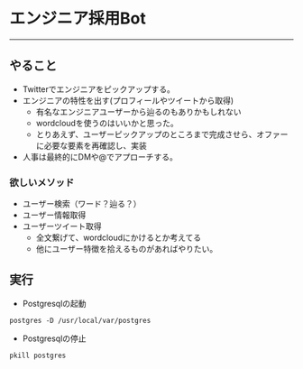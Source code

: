 # エンジニア採用Bot
-----

## やること
- Twitterでエンジニアをピックアップする。
- エンジニアの特性を出す(プロフィールやツイートから取得)
  - 有名なエンジニアユーザーから辿るのもありかもしれない
  - wordcloudを使うのはいいかと思った。
  - とりあえず、ユーザーピックアップのところまで完成させら、オファーに必要な要素を再確認し、実装
- 人事は最終的にDMや@でアプローチする。

### 欲しいメソッド
- ユーザー検索（ワード？辿る？）
- ユーザー情報取得
- ユーザーツイート取得
  - 全文繋げて、wordcloudにかけるとか考えてる
  - 他にユーザー特徴を拾えるものがあればやりたい。


## 実行
- Postgresqlの起動
```
postgres -D /usr/local/var/postgres
```

- Postgresqlの停止
```
pkill postgres
```

